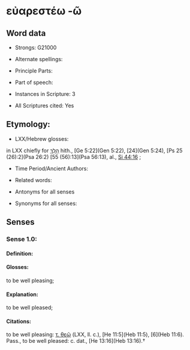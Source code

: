 # εὐαρεστέω -ῶ 

<!-- Status: S2=NeedsEdits -->
<!-- Lexica used for edits:   -->

## Word data

* Strongs: G21000

* Alternate spellings:



* Principle Parts: 


* Part of speech: 


* Instances in Scripture: 3

* All Scriptures cited: Yes

## Etymology: 


* LXX/Hebrew glosses: 

in LXX chiefly for [הָלַךְ](//en-uhl/H1980) hith., [Ge 5:22](Gen 5:22), [24](Gen 5:24), [Ps 25 (26):2](Psa 26:2) [55 (56):13](Psa 56:13), al., [Si 44:16](Sir.44.16) ; 

* Time Period/Ancient Authors: 


* Related words: 

* Antonyms for all senses

* Synonyms for all senses: 


## Senses 


### Sense  1.0: 

#### Definition: 

#### Glosses: 

to be well pleasing; 

#### Explanation: 

to be well pleased; 

#### Citations: 

to be well pleasing: [τ. θεῷ]() (LXX, ll. c.), [He 11:5](Heb 11:5), [6](Heb 11:6). Pass., to be well pleased: c. dat., [He 13:16](Heb 13:16).†
